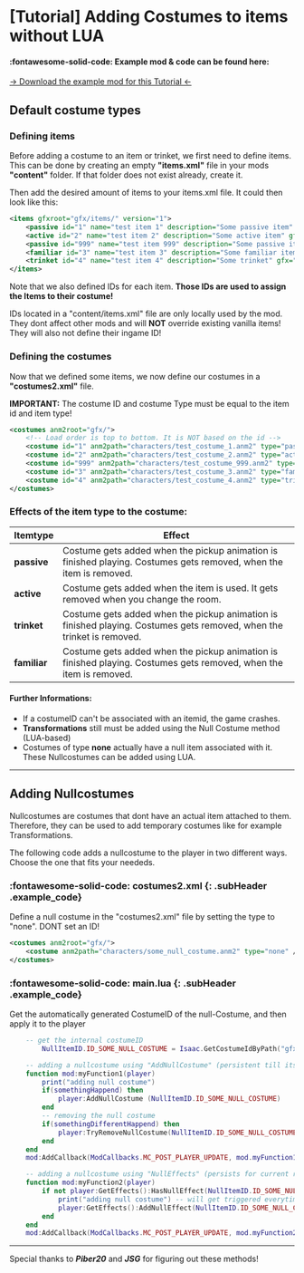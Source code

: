 # [Tutorial] Adding Costumes to items without LUA

#### :fontawesome-solid-code: Example mod & code can be found here:

[→ Download the example mod for this Tutorial ←](customData/costumes%20examplemod.zip)

## Default costume types
### Defining items

Before adding a costume to an item or trinket, we first need to define items. This can be done by creating an empty **"items.xml"** file in your mods **"content"** folder. If that folder does not exist already, create it.

Then add the desired amount of items to your items.xml file. It could then look like this:
```xml
<items gfxroot="gfx/items/" version="1">
	<passive id="1" name="test item 1" description="Some passive item" gfx="testitem_1.png" />
    <active id="2" name="test item 2" description="Some active item" gfx="testitem_2.png" />
	<passive id="999" name="test item 999" description="Some passive item but high ID" gfx="testitem_999.png" />
	<familiar id="3" name="test item 3" description="Some familiar item" gfx="testitem_3.png" />
	<trinket id="4" name="test item 4" description="Some trinket" gfx="testitem_4.png" />
</items>
```
Note that we also defined IDs for each item. **Those IDs are used to assign the Items to their costume!**

IDs located in a "content/items.xml" file are only locally used by the mod. They dont affect other mods and will **NOT** override existing vanilla items! They will also not define their ingame ID!

### Defining the costumes

Now that we defined some items, we now define our costumes in a **"costumes2.xml"** file.

**IMPORTANT:** The costume ID and costume Type must be equal to the item id and item type!
```xml
<costumes anm2root="gfx/">
	<!-- Load order is top to bottom. It is NOT based on the id -->
    <costume id="1" anm2path="characters/test_costume_1.anm2" type="passive" />
    <costume id="2" anm2path="characters/test_costume_2.anm2" type="active" />
    <costume id="999" anm2path="characters/test_costume_999.anm2" type="passive" />
    <costume id="3" anm2path="characters/test_costume_3.anm2" type="familiar" />
    <costume id="4" anm2path="characters/test_costume_4.anm2" type="trinket" />
</costumes>
```

### Effects of the item type to the costume:

|Itemtype|Effect|
|--- |--- |
|**passive**|Costume gets added when the pickup animation is finished playing. Costumes gets removed, when the item is removed.|
|**active**|Costume gets added when the item is used. It gets removed when you change the room.|
|**trinket**|Costume gets added when the pickup animation is finished playing. Costumes gets removed, when the trinket is removed.|
|**familiar**|Costume gets added when the pickup animation is finished playing. Costumes gets removed, when the item is removed.|

#### Further Informations:

*   If a costumeID can't be associated with an itemid, the game crashes.
*   **Transformations** still must be added using the Null Costume method (LUA-based)
*   Costumes of type **none** actually have a null item associated with it. These Nullcostumes can be added using LUA.

* * *

## Adding Nullcostumes

Nullcostumes are costumes that dont have an actual item attached to them. Therefore, they can be used to add temporary costumes like for example Transformations.

The following code adds a nullcostume to the player in two different ways. Choose the one that fits your neededs.

### :fontawesome-solid-code: costumes2.xml {: .subHeader .example_code}

Define a null costume in the "costumes2.xml" file by setting the type to "none". DONT set an ID!
```xml
<costumes anm2root="gfx/">
    <costume anm2path="characters/some_null_costume.anm2" type="none" />
</costumes>
```
### :fontawesome-solid-code: main.lua {: .subHeader .example_code}

Get the automatically generated CostumeID of the null-Costume, and then apply it to the player

```lua
    -- get the internal costumeID
        NullItemID.ID_SOME_NULL_COSTUME = Isaac.GetCostumeIdByPath("gfx/characters/some_null_costume.anm2")

    -- adding a nullcostume using "AddNullCostume" (persistent till its removed / run is restarted)
    function mod:myFunction1(player)
        print("adding null costume")
        if(somethingHappend) then
            player:AddNullCostume (NullItemID.ID_SOME_NULL_COSTUME)
        end
        -- removing the null costume
        if(somethingDifferentHappend) then
            player:TryRemoveNullCostume(NullItemID.ID_SOME_NULL_COSTUME)
        end
    end
    mod:AddCallback(ModCallbacks.MC_POST_PLAYER_UPDATE, mod.myFunction1, 0)

    -- adding a nullcostume using "NullEffects" (persists for current room and gets removed afterwards)
    function mod:myFunction2(player)
        if not player:GetEffects():HasNullEffect(NullItemID.ID_SOME_NULL_COSTUME) then
            print("adding null costume") -- will get triggered everytime the room is changed
            player:GetEffects():AddNullEffect(NullItemID.ID_SOME_NULL_COSTUME, true)
        end
    end
    mod:AddCallback(ModCallbacks.MC_POST_PLAYER_UPDATE, mod.myFunction2, 0)
```

* * *

Special thanks to _**Piber20**_ and _**JSG**_ for figuring out these methods!